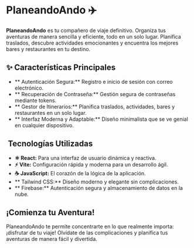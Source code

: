 # PlaneandoAndo ✈️️

**PlaneandoAndo** es tu compañero de viaje definitivo. Organiza tus aventuras de manera sencilla y eficiente, todo en un solo lugar. Planifica traslados, descubre actividades emocionantes y encuentra los mejores bares y restaurantes en tu destino.

## ✨ Características Principales

* ** Autenticación Segura:** Registro e inicio de sesión con correo electrónico.
* ** Recuperación de Contraseña:** Gestión segura de contraseñas mediante tokens.
* ** Gestor de Itinerarios:** Planifica traslados, actividades, bares y restaurantes en un solo lugar.
* ** Interfaz Moderna y Adaptable:** Diseño minimalista que se ve genial en cualquier dispositivo.

## ️ Tecnologías Utilizadas

* **⚛️ React:** Para una interfaz de usuario dinámica y reactiva.
* **⚡ Vite:** Configuración rápida y moderna para un desarrollo ágil.
* **☕ JavaScript:** El corazón de la lógica de la aplicación.
* ** Tailwind CSS:** Diseño moderno y elegante sin complicaciones.
* ** Firebase:** Autenticación segura y almacenamiento de datos en la nube.

##  ¡Comienza tu Aventura!

PlaneandoAndo te permite concentrarte en lo que realmente importa: ¡disfrutar de tu viaje! Olvídate de las complicaciones y planifica tus aventuras de manera fácil y divertida.